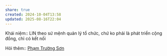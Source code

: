 ```yaml
---
share: true
created: 2024-10-04T13:58
updated: 2025-08-16T22:04
---
```

Khái niệm:: 
LIN theo sứ mệnh quản lý tổ chức, chứ ko phải là phát triển cộng đồng, chỉ có kết nối

Hỏi thêm:: [Phạm Trường Sơn](Ph%E1%BA%A1m%20Tr%C6%B0%E1%BB%9Dng%20S%C6%A1n.md)
